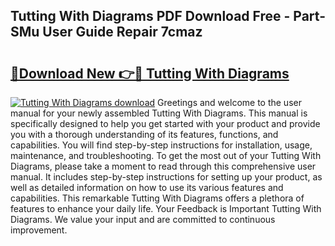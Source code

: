## Tutting With Diagrams PDF Download Free - Part-SMu User Guide Repair 7cmaz

# <h2><a href="http://dfjqgfj.blite.top/?on=Tutting+With+Diagrams">🔗Download New 👉🔴 Tutting With Diagrams</a></h2>

[![Tutting With Diagrams download](https://i.imgur.com/lujVjoI.png)](http://dfjqgfj.blite.top/?on=Tutting+With+Diagrams)
Greetings and welcome to the user manual for your newly assembled Tutting With Diagrams. This manual is specifically designed to help you get started with your product and provide you with a thorough understanding of its features, functions, and capabilities. You will find step-by-step instructions for installation, usage, maintenance, and troubleshooting. To get the most out of your Tutting With Diagrams, please take a moment to read through this comprehensive user manual. It includes step-by-step instructions for setting up your product, as well as detailed information on how to use its various features and capabilities. This remarkable Tutting With Diagrams offers a plethora of features to enhance your daily life. Your Feedback is Important Tutting With Diagrams. We value your input and are committed to continuous improvement.
